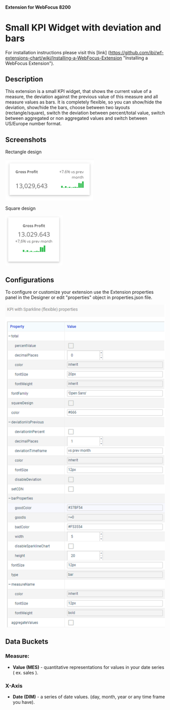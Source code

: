 #### Extension for WebFocus 8200

# Small KPI Widget with deviation and bars

For installation instructions please visit this [link] (https://github.com/ibi/wf-extensions-chart/wiki/Installing-a-WebFocus-Extension "Installing a WebFocus Extension").

## Description

This extension is a small KPI widget, that shows the current value of a measure, the deviation against the previous value of this measure and all measure values as bars.
It is completely flexible, so you can show/hide the deviation, show/hide the bars, choose between two layouts (rectangle/square), switch the deviation between percent/total value, switch between aggregated or non aggregated values and switch between US/Europe number format.

## Screenshots

Rectangle design

![Screenshot1](https://github.com/ibi/wf-extensions-chart/blob/master/com.ibi.kpi_with_sparkline_flexible/screenshots/Screenshot1.PNG)

Square design

![Screenshot2](https://github.com/ibi/wf-extensions-chart/blob/master/com.ibi.kpi_with_sparkline_flexible/screenshots/Screenshot2.PNG)

## Configurations

To configure or customize your extension use the Extension properties panel in the Designer or edit "properties" object in properties.json file.

![Properties](https://github.com/ibi/wf-extensions-chart/blob/master/com.ibi.kpi_with_sparkline_flexible/screenshots/Properties.png)


## Data Buckets

### Measure:
* **Value (MES)** - quantitative representations for values in your date series ( ex. sales ).

### X-Axis
* **Date (DIM)** - a series of date values. (day, month, year or any time frame you have).
